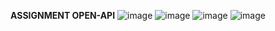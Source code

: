 **ASSIGNMENT OPEN-API**
![image](https://github.com/user-attachments/assets/46144fc4-75a0-4fbc-9f13-785274cd8a15)
![image](https://github.com/user-attachments/assets/6e4db8a6-4129-429d-8636-633e2797939f)
![image](https://github.com/user-attachments/assets/d5202da6-7972-46a6-8a5d-9291dfb48e5d)
![image](https://github.com/user-attachments/assets/2d6445cd-5b39-4ca8-929a-bc62d76a513f)
